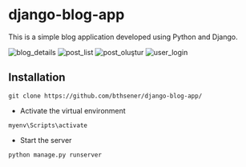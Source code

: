# django-blog-app
This is a simple blog application developed using Python and Django.

![blog_details](https://github.com/bthsener/django-blog-app/assets/27796975/dfbdcb99-a700-44d6-aa5b-63777163a45b)
![post_list](https://github.com/bthsener/django-blog-app/assets/27796975/ce9479e3-2339-45ec-933e-539bc1560c5b)
![post_oluştur](https://github.com/bthsener/django-blog-app/assets/27796975/47da9a6c-da43-4594-a8b3-5d67210b4f59)
![user_login](https://github.com/bthsener/django-blog-app/assets/27796975/b7624d13-874d-4aef-b89b-739bf2278197)

## Installation

```
git clone https://github.com/bthsener/django-blog-app/
```
* Activate the virtual environment
```
myenv\Scripts\activate
```
* Start the server
```
python manage.py runserver
```  
